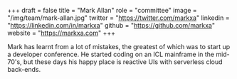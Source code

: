 +++
draft = false
title = "Mark Allan"
role = "committee"
image = "/img/team/mark-allan.jpg"
twitter = "https://twitter.com/markxa"
linkedin = "https://linkedin.com/in/markxa"
github = "https://github.com/markxa"
website = "https://markxa.com"
+++

Mark has learnt from a lot of mistakes, the greatest of which was to start up a developer conference. He started coding on an ICL mainframe in the mid-70's, but these days his happy place is reactive UIs with serverless cloud back-ends.